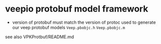 veepio protobuf model framework
===

- version of protobuf must match the version of protoc used to generate our veep protobuf models
    `Veep.pbobjc.h` 
    `Veep.pbobjc.m`
    
    
see also
VPKProtbuf/README.md


